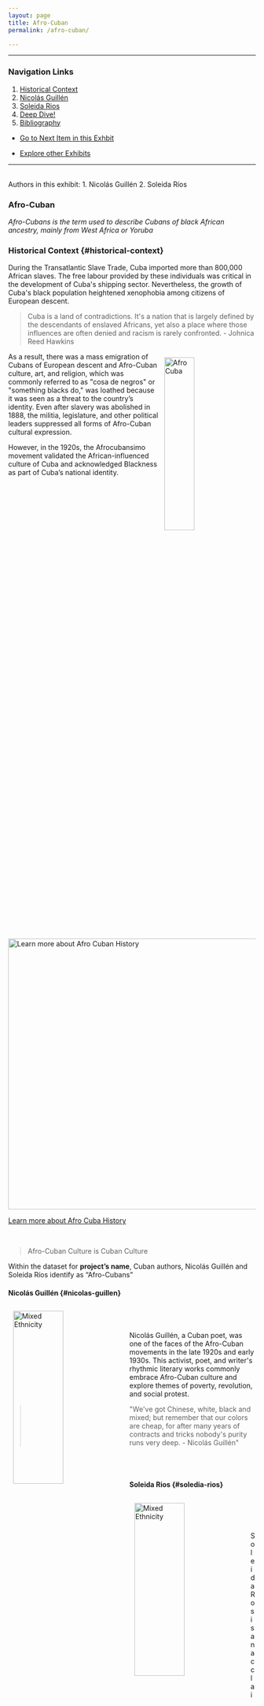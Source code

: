 ```yaml
---
layout: page
title: Afro-Cuban
permalink: /afro-cuban/

---
```


<style>
div {
  text-align: justify;
  text-justify: inter-word;
}

</style>

----------------------------------------------
### Navigation Links

1. [Historical Context](#historical-context)
2. [ Nicolás Guillén](#nicolas-guillen)
3. [Soleida Rios](#soledia-rios)
4. [Deep Dive!](#deep-dive) <br/>
5. [Bibliography](#bibliography)

* [Go to Next Item in this Exhbit](/mhea_DH/mixed)

* [Explore other Exhibits](/mhea_DH/exhbits) 

--------------------------------------------------
<br/>
Authors in this exhibit:
1.  Nicolás Guillén
2. Soleida Ríos


### Afro-Cuban

*Afro-Cubans is the term used to describe Cubans of black African ancestry, mainly from West Africa or Yoruba*

### Historical Context {#historical-context}

During the Transatlantic Slave Trade, Cuba imported more than 800,000 African slaves. The free labour provided by these individuals was critical in the development of Cuba's shipping sector. Nevertheless, the growth of Cuba's black population heightened xenophobia among citizens of European descent. 

> Cuba is a land of contradictions. It's a nation that is largely defined by the descendants of enslaved Africans, yet also a place where those influences are often denied and racism is rarely confronted. - Johnica Reed Hawkins

<img src="https://www.essence.com/wp-content/uploads/2016/08/image/2016/08/main/afro-cuban-000019586-photog-raul_abreu.jpg " alt="Afro Cuba" align ="right" style="width:35%;height:30%;margin: 10px 10px"  >

As a result, there was a mass emigration of Cubans of European descent and Afro-Cuban culture, art, and religion, which was commonly referred to as "cosa de negros" or "something blacks do," was loathed because it was seen as a threat to the country’s identity. Even after slavery was abolished in 1888, the militia, legislature, and other political leaders suppressed all forms of Afro-Cuban cultural expression.

However, in the 1920s, the Afrocubansimo movement validated the African-influenced culture of Cuba and acknowledged Blackness as part of Cuba’s national identity. 

<a href="https://www.youtube.com/watch?v=6bcXXbbMY5Q">
<img src="https://i.ytimg.com/vi/6bcXXbbMY5Q/maxresdefault.jpg" alt="Learn more about Afro Cuban History" width="650" height="550">
</a>

[Learn more about Afro Cuba History](https://www.youtube.com/watch?v=6bcXXbbMY5Q)

<br/>

> Afro-Cuban Culture is Cuban Culture

Within the dataset for  **project’s name**, Cuban authors, Nicolás Guillén and Soleida Ríos identify as “Afro-Cubans”

#### Nicolás Guillén {#nicolas-guillen}

<img src="https://cubacultblog.files.wordpress.com/2017/12/guillen4.jpg?w=730" alt="Mixed Ethnicity" align ="left" style="width: 45%;height:30%;margin: 10px 10px" ><br /> <br/> <br/>   Nicolás Guillén, a Cuban poet, was one of the faces of the Afro-Cuban movements in the late 1920s and early 1930s. This activist, poet, and writer's rhythmic literary works commonly embrace Afro-Cuban culture and explore themes of poverty, revolution, and social protest.
> "We've got Chinese, white, black and mixed; but remember that our colors are cheap, for after many years of contracts and tricks nobody's purity runs very deep. -  Nicolás Guillén"

<br />
<br />


#### Soleida Rios {#soledia-rios}

<img src="https://i0.wp.com/abecedariaeditoras.com/wp-content/uploads/2021/02/Soleida-Rios-1.jpg?fit=1200%2C1200&ssl=1" alt="Mixed Ethnicity" align ="left" style="width: 45%;height:30%;margin: 10px 10px" > <br /> <br/> <br/> <br/> Soleida Ros is an acclaimed Cuban poet and author whose work draws from the Afro-Cuban tradition. She has devoted more than thirty years to nurturing a robust Archivo de Suenos (Archive of Dreams) with publications such as The Book of Dreams (1999) and Memory of the Dream (2011). 
> "  . . .  to plant a forest of Cuban poetry, a real forest (one tree for every poet, living or dead) that can give us refuge, another way of breathing. -  Soleida Ríos"


<br />
<br />

## Deep Dive! {#deep-dive}

### Nicolás Guillén:Musica de Camara (1979) 
Nicolás Guillén’s publicaiton, _Musica de Camara (Chamber music)_ was originally published by Union of Writers and Artists of Cuba (Havana) in 1979. 

<img src="https://images-na.ssl-images-amazon.com/images/I/91964HOpq5L.jpg" alt="Musica de Camara (Chamber music) by Nicolás Guillén" style="width:40%;height:30%;margin: 10px 10px"  >

__Synopsis__

__Add -Key Themes__

###  Soleida Ríos: De Pronto Abril (1979)

Soledia Ríos, publication, __De Pronto Abril__ was originally published in 1979 by Ediciones Unión. 
![](https://writing.upenn.edu/epc/authors/rios/images/pronto2.gif)

__Add-Synopsis__

__Add -Key Themes__



### Bibliography {#bibliography}

Sources Citations 
Elliot, N. [Open Assembly ]. (2014, October 29). Lecture 14: Nicolas Guillen’s Poetry [Video]. YouTube. [https://www.youtube.com/watch?v=T6UyJw6ROHg]( https://www.youtube.com/watch?v=T6UyJw6ROHg)

Freedom Is Mine Official. (2020, April 27). AFRO CUBA: The African Diaspora in CUBA Part 1 [Video]. YouTube. [https://www.youtube.com/watch?v=6bcXXbbMY5Q&t=24s](https://www.youtube.com/watch?v=6bcXXbbMY5Q&t=24s)

Hawkins, J. R. (2020, October 27). Discovering the African Heartbeat in Cuba. Essence. [https://www.essence.com/lifestyle/discovering-afro-cuban-culture/](https://www.essence.com/lifestyle/discovering-afro-cuban-culture/)

Poetry Foundation. (n.d.). Nicolás Guillén. Retrieved March 25, 2022, from [https://www.poetryfoundation.org/poets/nicolas-guillen](https://www.poetryfoundation.org/poets/nicolas-guillen)

Springhouse Journal. (n.d.). Soleida Rios  Poetry  Springhouse Journal. [https://springhousejournal.com/Issue5/Rios/](https://springhousejournal.com/Issue5/Rios/)